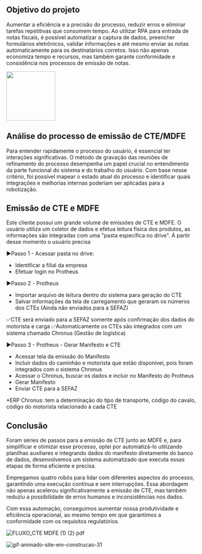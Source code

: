 ## Objetivo do projeto

Aumentar a eficiência e a precisão do processo, reduzir erros e eliminar tarefas repetitivas que consomem tempo. Ao utilizar RPA para entrada de notas fiscais, é possível automatizar a captura de dados, preencher formulários eletrônicos, validar informações e até mesmo enviar as notas automaticamente para os destinatários corretos. Isso não apenas economiza tempo e recursos, mas também garante conformidade e consistência nos processos de emissão de notas.


<img src = "https://github.com/BertaT2C/Modelagem_para_Automacao_RPA/assets/99225701/48c6fa53-4349-4e10-bf99-ac94f2586e82" height = "130"/>



## Análise do processo de emissão de CTE/MDFE

Para entender rapidamente o processo do usuário, é essencial ter interações significativas. O método de gravação das reuniões de refinamento do processo
desempenha um papel crucial no entendimento da parte funcional do sistema e do trabalho do usuário. Com base nesse critério, foi possível mapear o estado atual do 
processo e identificar quais integrações e melhorias internas poderiam ser aplicadas para a robotização.

## Emissão de CTE e MDFE
Este cliente possui um grande volume de emissões de CTE e MDFE.
O usuário utiliza um coletor de dados e efetua leitura física dos produtos, as informações são integradas com uma "pasta específica no drive". Á partir desse momento o usuário precisa

▶️Passo 1 - Acessar pasta no drive:
- Identificar a filial da empresa
- Efetuar login no Protheus

▶️Passo 2 - Protheus
- Importar arquivo de leitura dentro do sistema para geração do CTE
- Salvar informações da tela de carregamento que geraram os números dos CTEs (Ainda não enviados para a SEFAZ)

✅CTE será enviado para a SEFAZ somente após confirmação dos dados do motorista e carga
✅Automaticamente os CTEs são integrados com um sistema chamado Chronus (Gestão de logística)

▶️Passo 3 - Protheus - Gerar Manifesto e CTE
- Acessar tela da emissão do Manifesto
- Incluir dados do caminhão e motorista que estão disponívei, pois foram integrados com o sistema Chronus
- Acessar o Chronus, buscar os dados e incluir no Manifesto do Protheus
- Gerar Manifesto
- Enviar CTE para a SEFAZ

*ERP Chronus: tem a determinação do tipo de transporte, código do cavalo, código do motorista relacionado à cada CTE

## Conclusão

Foram séries de passos para a emissão de CTE junto ao MDFE e, para simplificar e otimizar esse processo, optei por automatizá-lo utilizando planilhas auxiliares e integrando dados do manifesto diretamente do banco de dados, desenvolvemos um sistema automatizado que executa essas etapas de forma eficiente e precisa.

Empregamos quatro robôs para lidar com diferentes aspectos do processo, garantindo uma execução contínua e sem interrupções. Essa abordagem não apenas acelerou significativamente a emissão de CTE, mas também reduziu a possibilidade de erros humanos e inconsistências nos dados.

Com essa automação, conseguimos aumentar nossa produtividade e eficiência operacional, ao mesmo tempo em que garantimos a conformidade com os requisitos regulatórios.

![FLUXO_CTE MDFE (1) (2) pdf](https://github.com/BertaT2C/Fluxograma_Automacao_RPA/assets/99225701/929d3025-2c22-4d1d-8246-01757e860d71)



![gif-animado-site-em-construcao-31](https://github.com/BertaT2C/Fluxograma_Automacao_RPA/assets/99225701/cf8afc49-36b5-49ae-8e89-adb2efeea45f)
